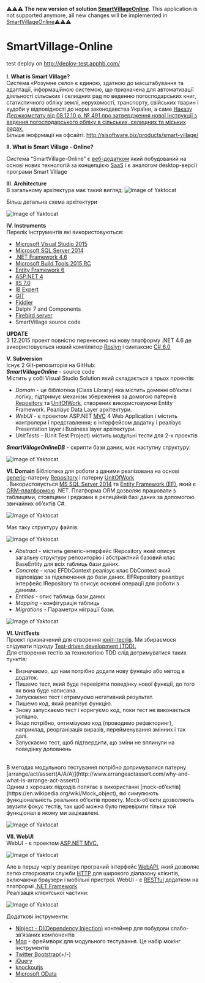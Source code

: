 :warning::warning::warning: **The new version of solution  [SmartVillageOnline](https://github.com/Marusyk/SmartVillageOnline)**. This application is not supported anymore, all new changes will be implemented in [SmartVillageOnline](https://github.com/Marusyk/SmartVillageOnline):warning::warning::warning:

# SmartVillage-Online <br>
test deploy on http://deploy-test.apphb.com/ <br>
<br>
**І. What is Smart Village?** <br>
Система «Розумне село» є єдиною, здатною до масштабування та  адаптації, інформаційною системою, що призначена для автоматизації  діяльності   сільських  і  селищних  рад  по  веденню погосподарських книг,  статистичного  обліку  землі, нерухомості, транспорту,  свійських  тварин  і  худоби  у  відповідності  до норм  законодавства України, а саме [Наказу Держкомстату від 08.12.10 р. № 491 про затвердження нової Інструкції з ведення погосподарського обліку в сільських, селищних та міських радах.](http://zakon.rada.gov.ua/cgi-bin/laws/main.cgi?nreg=z0009-11) <br>
Більше інофрмації на офсайті: http://sisoftware.biz/products/smart-village/

**II. What is Smart Village - Online?** <br>

Система “SmartVillage-Online” є [веб-додатком](https://en.wikipedia.org/wiki/Web_application) який побудований на основі нових технологій за концепцією [SaaS](https://en.wikipedia.org/wiki/Software_as_a_service) і є аналогом desktop-версії програми Smart Village 

**IIІ. Аrchitecture** <br>
В загальному архітектура має такий вигляд:
![Image of Yaktocat](https://lh6.googleusercontent.com/--VOYXxebqBo/VZIypud6VzI/AAAAAAAAIxk/6fVmc3awbYA/w800-h600-no/Smart%2BVillage%2B-%2BOnline%2B%2BGetting%2BStart.jpg)

Більш детальна схема архітектури

![Image of Yaktocat](https://lh3.googleusercontent.com/-cdJauQt-5z8/Vli6oN7yksI/AAAAAAAAJfg/0mGkJ7evY8M/w530-d-h308-p-rw/WebApi%2Barchitecture.PNG)

**IV. Instruments** <br>
Перелік інструментів які використовуються:
- [Microsoft Visual Studio 2015](https://www.visualstudio.com/en-us/downloads/download-visual-studio-vs.aspx) 
- [Microsoft SQL Server 2014](https://www.microsoft.com/ru-ru/download/details.aspx?id=42299)
- [.NET Framework 4.6](http://blogs.msdn.com/b/dotnet/p/dotnet_sdks.aspx#)
- [Microsoft Build Tools 2015 RC](https://www.visualstudio.com/en-us/downloads/visual-studio-2015-downloads-vs)
- [Entity Framework 6](https://msdn.microsoft.com/ru-ru/data/ef.aspx)
- [ASP.NET 4](http://www.asp.net/)
- [IIS 7.0](https://en.wikipedia.org/wiki/Internet_Information_Services)
- [IB Expert](http://www.ibexpert.net/ibe/)
- [GIT](https://git-scm.com/)
- [Fiddler](http://www.telerik.com/fiddler)
- Delphi 7 and Components
- [Firebird server](http://www.firebirdsql.org/)
- SmartVillage source code

**UPDATE** <br>
З 12.2015 проект повністю перенесено на нову платформу .NET 4.6 де використовується новий компілятор [Roslyn](https://roslyn.codeplex.com/) і синтаксис [C# 6.0](https://msdn.microsoft.com/en-us/magazine/dn683793.aspx)

**V. Subversion** <br>
Існує 2 Git-репозиторія на GitHub:<br>
__*SmartVillageOnline*__ - source code <br>
Містить у собі Visual Studio Solution який складається з трьох проектів:
* *Domain* - це бібліотека (Class Library) яка містить доменні об’єкти і логіку; підтримує механізм збереження за домогою патернів [Repository](https://msdn.microsoft.com/en-us/library/ff649690.aspx) та [UnitOfWork](http://www.codeproject.com/Articles/581487/Unit-of-Work-Design-Pattern), створених використовуючи Entity Framework. Реалізує Data Layer архітектури.<br>
* *WebUI* - є проектом ASP.NET [MVC](https://en.wikipedia.org/wiki/Model%E2%80%93view%E2%80%93controller) 4 Web Application і містить  контролери і представлення; є інтерфейсом додатку і реалізує Presentation layer і Business layer архітектури.<br>
* *UnitTests* - (Unit Test Project) містить модульні тести для 2-х проектів<br>

__*SmartVillageOnlineDB*__ - скрипти бази даних, має наступну структуру:

 ![Image of Yaktocat](https://lh3.googleusercontent.com/-jycLRblmjS8/VZQ-3t0reQI/AAAAAAAAI0Q/OpfaLwtCWZE/w346-h642/%25D0%25A1%25D0%25BD%25D0%25B8%25D0%25BC%25D0%25BE%25D0%25BA%2B%25281%2529.PNG)

**VI. Domain**
Бібліотека для роботи з даними реалізована на основі [generic](https://en.wikipedia.org/wiki/Generic_programming)-патерну [Repository](https://msdn.microsoft.com/en-us/library/ff649690.aspx) і патерну [UnitOfWork](http://www.codeproject.com/Articles/581487/Unit-of-Work-Design-Pattern) <br>.
Використовується [MS SQL Server 2014](http://www.microsoft.com/ru-ru/server-cloud/products/sql-server/) та [Entity Framework (EF)](https://msdn.microsoft.com/ru-ru/data/ef.aspx), який є [ORM-платформою](https://en.wikipedia.org/wiki/Object-relational_mapping) .NET. Платформа ORM дозволяє працювати
з таблицями, стовпцями і рядками в реляційній базі даних за  допомогою звичайних об’єктів C#.

 ![Image of Yaktocat](https://lh6.googleusercontent.com/-VJQvvYYF774/VZIyqI3GqmI/AAAAAAAAIxU/gV1jrHnXAgg/w637-h486-no/architecture.png)
 
Має таку структуру файлів:

 ![Image of Yaktocat](https://lh6.googleusercontent.com/-M0c837M6nT0/VZIyq4ZBwWI/AAAAAAAAIxc/Ymoa__igAUg/w238-h326-no/%25D0%25B0.PNG)
 
* *Abstract* - містить generic-інтерфейс IRepository який описує загальну структуру репозиторію і абстрактний базовий клас BaseEntity для всіх таблиць бази даних.  
* *Concrete* - клас EFDbContext реалізує клас DbContext  який відповідає за підключення до бази даних. EFRepository реалізує інтерфейс IRepository та описує основні операції для роботи з даними. 
* *Entities* - опис таблиць бази даних
* *Mapping*  - конфігурація таблиць
* *Migrations*  - Параметри міграції бази.

 ![Image of Yaktocat](https://lh5.googleusercontent.com/-DWt3ouG2rPc/VZIyprKTEgI/AAAAAAAAIxs/fo-ZZY80S4E/w550-h340-no/IC423395.png)
 
**VI. UnitTests**<br>
Проект призначений для створення [юніт-тестів](https://en.wikipedia.org/wiki/Unit_testing). Ми збираємося слідувати підходу [Test-driven development (TDD).](https://en.wikipedia.org/wiki/Test-driven_development)
<br>
Для створення тестів за технологією TDD слід дотримуватися таких пунктів:
* Визначаємо, що нам потрібно додати нову функцію або метод в додаток.
* Пишемо тест, який буде перевіряти поведінку нової функції, до того як вона буде написана.
* Запускаємо тест і отримуємо негативний результат.
* Пишемо код, який реалізує функцію.
* Знову запускаємо тест і коригуємо код, поки тест не виконається успішно.
* Якщо потрібно, оптимізуємо код (проводимо рефакторинг), наприклад, реорганізація виразів, перейменування змінних і так далі.
* Запускаємо тест, щоб підтвердити, що зміни не вплинули на поведінку доповнень
<br>
В методах модульного тестування потрібно дотримуватися патерну [arrange/act/assert(A/A/A)](http://www.arrangeactassert.com/why-and-what-is-arrange-act-assert/)<br>
Одним з хороших підходів полягає в використанні [mock-об’єктів](https://en.wikipedia.org/wiki/Mock_object), які симулюють
функціональність реальних об’єктів проекту. Mock-об’єкти дозволяють звузити фокус тестів, так щоб можна було перевірити тільки той функціонал в якому ми зацікавлені.

 ![Image of Yaktocat](https://lh4.googleusercontent.com/-cHg67Nmwse8/VZIyqYisEZI/AAAAAAAAIxg/_OoZoiJv5A0/w260-h541-no/sss.PNG)

**VII. WebUI** <br>
WebUI - є проектом [ASP.NET MVC.](http://www.asp.net/mvc)<br>

 ![Image of Yaktocat](https://lh4.googleusercontent.com/-TMI5OTmsToA/VZIyptvmrUI/AAAAAAAAIxo/wcMIXv_d81k/w763-h134-no/22.PNG)
 
 Але в першу чергу реалізує програний інтерфейс [WebAPI](https://en.wikipedia.org/wiki/Web_API), який дозволяє легко створювати служби [HTTP](https://en.wikipedia.org/wiki/Hypertext_Transfer_Protocol) для широкого діапазону клієнтів, включаючи браузери і мобільні пристрої. WebUI - є [RESTful](https://en.wikipedia.org/wiki/Representational_state_transfer) додатком на платформі [.NET Framework](https://en.wikipedia.org/wiki/.NET_Framework).
 <br>
 Реалізація клієнтської частини:
 
  ![Image of Yaktocat](https://lh6.googleusercontent.com/-rvgDUMBCNiY/VZIyqHPdiKI/AAAAAAAAIxQ/VByecfOFi8o/w141-h387-no/ef31.png)
  
Додаткові інструменти:
* [Ninject - DI(Dependency Injection)](https://en.wikipedia.org/wiki/Dependency_injection) контейнер для побудови слабо-зв’язаних компонентів
* [Moq](https://en.wikipedia.org/wiki/Mock_object) - фреймворк для модульного тестування. Це набір мокінг інструментів
* [Twitter Bootstrap](http://getbootstrap.com/)(+/-)
* [jQuery](https://jquery.com/)
* [knockoutjs](http://knockoutjs.com/)
* [Microsoft OData](https://msdn.microsoft.com/en-us/data/hh237663.aspx)

